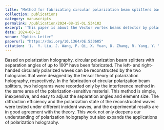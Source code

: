 ```yaml
---
title: "Method for fabricating circular polarization beam splitters based on polarization holography"
collection: publications
category: manuscripts
permalink: /publication/2024-08-15-OL.534102
excerpt: 'This paper is about the Vector vortex beams detector by polarization holography.'
date: 2024-08-12
venue: "Optics Letter"
paperurl: "https://doi.org/10.1364/OE.533605"
citation: '1.  Y. Liu, J. Wang, P. Qi, X. Yuan, D. Zhang, R. Yang, Y. Yang, and X. Tan, "Method for fabricating circular polarization beam splitters based on polarization holography," Opt. Lett. 49(16), 4689 (2024).'
---
```


Based on polarization holography, circular polarization beam splitters with separation angles of up to 100° have been fabricated. The left- and right-handed circularly polarized waves can be reconstructed by the two holograms that were designed by the tensor theory of polarization holography, respectively. In the fabrication of circular polarization beam splitters, two holograms were recorded only by the interference method in the same area of the polarization-sensitive material. This method is simple, inexpensive, and easy to adjust the separation angles and element size. The diffraction efficiency and the polarization state of the reconstructed waves were tested under different incident waves, and the experimental results are in good agreement with the theory. This work not only deepens our understanding of polarization holography but also expands the applications of polarization holography.
